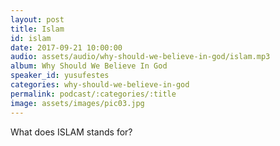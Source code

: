 ```yaml
---
layout: post
title: Islam 
id: islam
date: 2017-09-21 10:00:00
audio: assets/audio/why-should-we-believe-in-god/islam.mp3
album: Why Should We Believe In God
speaker_id: yusufestes 
categories: why-should-we-believe-in-god
permalink: podcast/:categories/:title
image: assets/images/pic03.jpg
---
```


What does ISLAM stands for?
